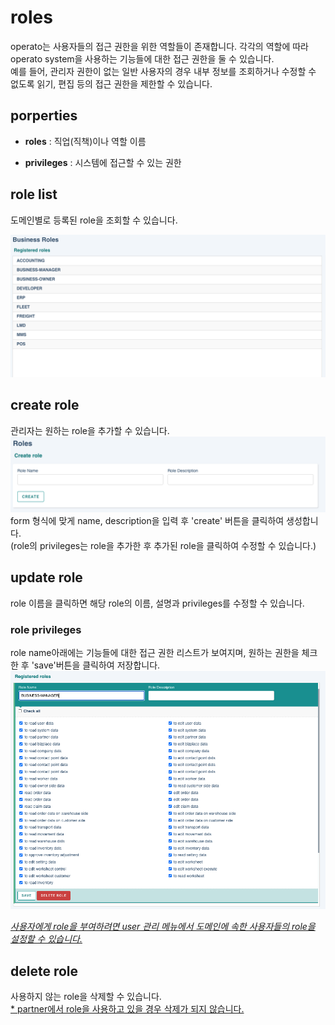 # roles

operato는 사용자들의 접근 권한을 위한 역할들이 존재합니다. 각각의 역할에 따라 operato system을 사용하는 기능들에 대한 접근 권한을 둘 수 있습니다.<br>
예를 들어, 관리자 권한이 없는 일반 사용자의 경우 내부 정보를 조회하거나 수정할 수 없도록 읽기, 편집 등의 접근 권한을 제한할 수 있습니다.<br>

## porperties

- **roles**
  : 직업(직책)이나 역할 이름

- **privileges**
  : 시스템에 접근할 수 있는 권한

## role list

도메인별로 등록된 role을 조회할 수 있습니다.<br>

![role_list](./images/role-list.png)
<br>

## create role

관리자는 원하는 role을 추가할 수 있습니다.<br>
![create_role](./images/create-role.png)
form 형식에 맞게 name, description을 입력 후 'create' 버튼을 클릭하여 생성합니다.<br>
(role의 privileges는 role을 추가한 후 추가된 role을 클릭하여 수정할 수 있습니다.)

## update role

role 이름을 클릭하면 해당 role의 이름, 설명과 privileges를 수정할 수 있습니다.

### role privileges

role name아래에는 기능들에 대한 접근 권한 리스트가 보여지며, 원하는 권한을 체크한 후 'save'버튼을 클릭하여 저장합니다.
![role_privileges](./images/role-privileges.png)

_<u>사용자에게 role을 부여하려면 user 관리 메뉴에서 도메인에 속한 사용자들의 role을 설정할 수 있습니다.</u>_

## delete role

사용하지 않는 role을 삭제할 수 있습니다.<br>
<u>\* partner에서 role을 사용하고 있을 경우 삭제가 되지 않습니다.</u>
